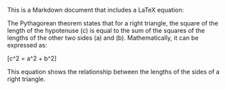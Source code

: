 This is a Markdown document that includes a LaTeX equation:

The Pythagorean theorem states that for a right triangle, the square of the length of the hypotenuse \(c\) is equal to the sum of the squares of the lengths of the other two sides \(a\) and \(b\). Mathematically, it can be expressed as:

\[c^2 = a^2 + b^2\]

This equation shows the relationship between the lengths of the sides of a right triangle.
